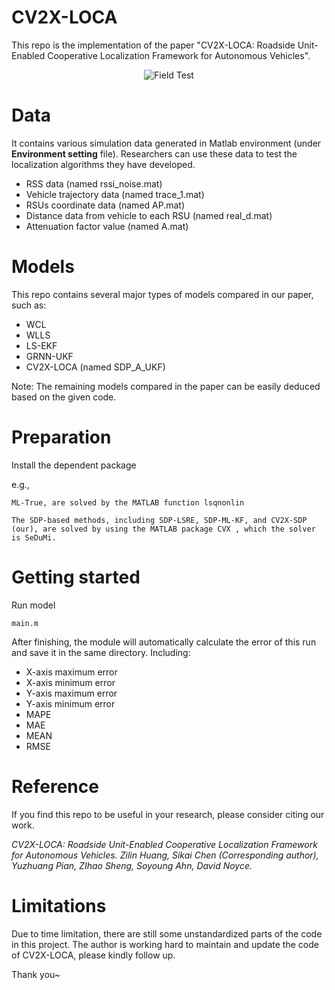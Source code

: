 # CV2X-LOCA
This repo is the implementation of the paper "CV2X-LOCA: Roadside Unit-Enabled Cooperative Localization Framework for Autonomous Vehicles".

<div style="text-align:center">
  <img src="https://github.com/julianwong-source/CV2X-LOCA/blob/main/Field_test.gif" alt="Field Test">
</div>


# Data
It contains various simulation data generated in Matlab environment (under **Environment setting** file). Researchers can use these data to test the localization algorithms they have developed. 

- RSS data (named rssi_noise.mat)
- Vehicle trajectory data (named trace_1.mat)
- RSUs coordinate data (named AP.mat)
- Distance data from vehicle to each RSU (named real_d.mat)
- Attenuation factor value (named A.mat)

# Models
This repo contains several major types of models compared in our paper, such as:
- WCL
- WLLS
- LS-EKF
- GRNN-UKF
- CV2X-LOCA (named SDP_A_UKF)

Note: The remaining models compared in the paper can be easily deduced based on the given code.

# Preparation
Install the dependent package

e.g., 

`ML-True, are solved by the MATLAB function lsqnonlin`

`The SDP-based methods, including SDP-LSRE, SDP-ML-KF, and CV2X-SDP (our), are solved by using the MATLAB package CVX , which the solver is SeDuMi.`

# Getting started
Run model

``` 
main.m
``` 

After finishing, the module will automatically calculate the error of this run and save it in the same directory. Including:
- X-axis maximum error
- X-axis minimum error
- Y-axis maximum error
- Y-axis minimum error
- MAPE
- MAE
- MEAN
- RMSE


# Reference
If you find this repo to be useful in your research, please consider citing our work.

*CV2X-LOCA: Roadside Unit-Enabled Cooperative Localization Framework for Autonomous Vehicles. Zilin Huang, Sikai Chen (Corresponding author), Yuzhuang Pian, ZIhao Sheng, Soyoung Ahn, David Noyce.*




# Limitations
Due to time limitation, there are still some unstandardized parts of the code in this project. The author is working hard to maintain and update the code of CV2X-LOCA, please kindly follow up.

Thank you~


